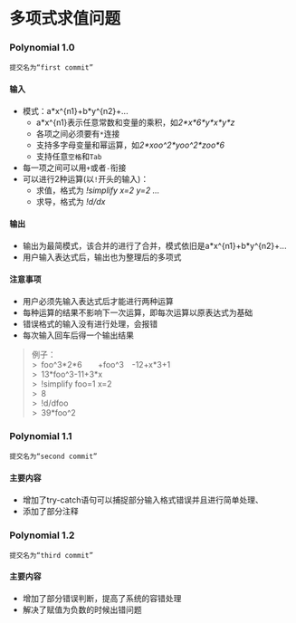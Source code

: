 # 多项式求值问题


### Polynomial 1.0

`提交名为“first commit”`

#### 输入

* 模式：a\*x^{n1}+b\*y^{n2}+...
    * a\*x^{n1}表示任意常数和变量的乘积，如*2\*x\*6\*y\*x\*y\*z*
    * 各项之间必须要有`*`连接
    * 支持多字母变量和幂运算，如*2\*xoo^2\*yoo^2\*zoo\*6*
    * 支持任意`空格`和`Tab`
* 每一项之间可以用`+`或者`-`衔接
* 可以进行2种运算(以`!`开头的输入)：
    * 求值，格式为 *!simplify x=2 y=2 ...*
    * 求导，格式为 *!d/dx*

#### 输出
* 输出为最简模式，该合并的进行了合并，模式依旧是a\*x^{n1}+b\*y^{n2}+...
* 用户输入表达式后，输出也为整理后的多项式

#### 注意事项
* 用户必须先输入表达式后才能进行两种运算
* 每种运算的结果不影响下一次运算，即每次运算以原表达式为基础
* 错误格式的输入没有进行处理，会报错
* 每次输入回车后得一个输出结果

> 例子：  
\>&ensp;foo^3\*2\*6&emsp;&emsp;+foo^3&emsp;-12+x\*3+1  
\>&ensp;13\*foo^3-11+3\*x  
\>&ensp;!simplify foo=1 x=2  
\>&ensp;8  
\>&ensp;!d/dfoo  
\>&ensp;39\*foo^2  

### Polynomial 1.1

`提交名为“second commit”`

#### 主要内容

* 增加了try-catch语句可以捕捉部分输入格式错误并且进行简单处理、
* 添加了部分注释

### Polynomial 1.2

`提交名为“third commit”`

#### 主要内容

* 增加了部分错误判断，提高了系统的容错处理
* 解决了赋值为负数的时候出错问题










